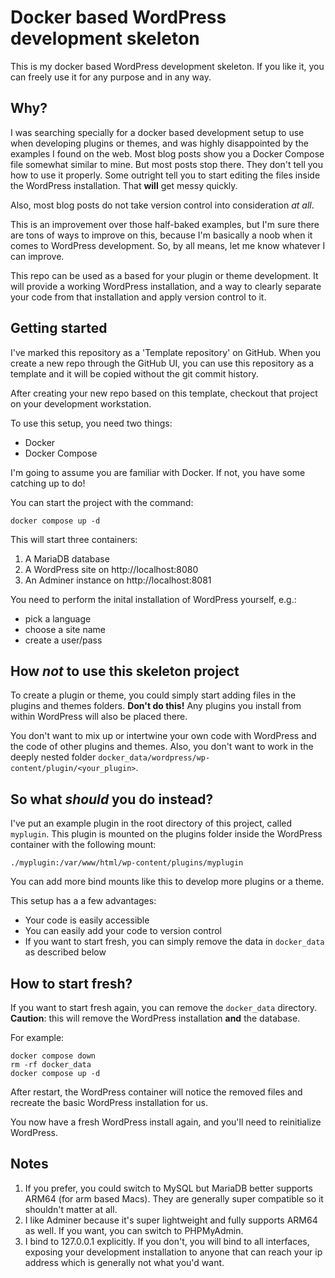 # Docker based WordPress development skeleton

This is my docker based WordPress development skeleton. If you like it, you can freely use it for any purpose and in any way.

## Why?

I was searching specially for a docker based development setup to use when developing plugins or themes, and was highly disappointed
by the examples I found on the web.
Most blog posts show you a Docker Compose file somewhat similar to mine. But most posts stop there. They don't tell you how to
use it properly. Some outright tell you to start editing the files inside the WordPress installation. That **will** get messy quickly.

Also, most blog posts do not take version control into consideration _at all_.

This is an improvement over those half-baked examples, but I'm sure there are tons of ways to improve on this, because I'm basically
a noob when it comes to WordPress development. So, by all means, let me know whatever I can improve.

This repo can be used as a based for your plugin or theme development. It will provide a working WordPress installation, and a way
to clearly separate your code from that installation and apply version control to it.

## Getting started

I've marked this repository as a 'Template repository' on GitHub. When you create a new repo through the GitHub UI, you can use this
repository as a template and it will be copied without the git commit history.

After creating your new repo based on this template, checkout that project on your development workstation.

To use this setup, you need two things:

- Docker
- Docker Compose

I'm going to assume you are familiar with Docker. If not, you have some catching up to do!

You can start the project with the command:

```shell
docker compose up -d
```

This will start three containers:

1. A MariaDB database
2. A WordPress site on http://localhost:8080
3. An Adminer instance on http://localhost:8081

You need to perform the inital installation of WordPress yourself, e.g.:

- pick a language
- choose a site name
- create a user/pass

## How _not_ to use this skeleton project

To create a plugin or theme, you could simply start adding files in the
plugins and themes folders. **Don't do this!** Any plugins you install from within WordPress will also be placed there.

You don't want to mix up or intertwine your own code with WordPress and the code of other plugins and themes. Also, you don't want to work in the deeply nested folder `docker_data/wordpress/wp-content/plugin/<your_plugin>`.

## So what _should_ you do instead?

I've put an example plugin in the root directory of this project, called `myplugin`. This plugin is mounted on the plugins folder inside the WordPress container with the following mount:

```plaintext
./myplugin:/var/www/html/wp-content/plugins/myplugin
```

You can add more bind mounts like this to develop more plugins or a theme.

This setup has a a few advantages:

- Your code is easily accessible
- You can easily add your code to version control
- If you want to start fresh, you can simply remove the data in `docker_data` as described below

## How to start fresh?

If you want to start fresh again, you can remove the `docker_data` directory. **Caution**: this will remove the WordPress installation **and** the database.

For example:

```shell
docker compose down
rm -rf docker_data
docker compose up -d
```

After restart, the WordPress container will notice the removed files and recreate the basic WordPress installation for us.

You now have a fresh WordPress install again, and you'll need to reinitialize WordPress.

## Notes

1. If you prefer, you could switch to MySQL but MariaDB better supports ARM64 (for arm based Macs). They are generally super compatible so it shouldn't matter at all.
2. I like Adminer because it's super lightweight and fully supports ARM64 as well. If you want, you can switch to PHPMyAdmin.
3. I bind to 127.0.0.1 explicitly. If you don't, you will bind to all interfaces, exposing your development installation to anyone that can reach your ip address which is generally not what you'd want.

